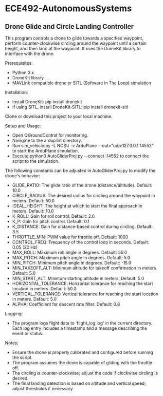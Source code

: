 # ECE492-AutonomousSystems

Drone Glide and Circle Landing Controller
-----------------------------------------
This program controls a drone to glide towards a specified waypoint, perform counter-clockwise circling around the waypoint until a certain height, and then land at the waypoint. It uses the DroneKit library to interface with the drone.

Prerequisites:
 - Python 3.x
 - DroneKit library
 - MAVLink compatible drone or SITL (Software In The Loop) simulation

Installation:
 - Install DroneKit: pip install dronekit
 - If using SITL, install DroneKit-SITL: pip install dronekit-sitl

Clone or download this project to your local machine.

Setup and Usage:
 - Open QGroundControl for monitoring.
 - Navigate to the ardupilot directory.
 - Run sim_vehicle.py -L NCSU -v ArduPlane --out="udp:127.0.0.1:14552" to start the ArduPlane simulation.
 - Execute python3 AutoGliderProj.py --connect :14552 to connect the script to the simulation.

The following constants can be adjusted in AutoGliderProj.py to modify the drone's behavior:
 - GLIDE_RATIO: The glide ratio of the drone (distance/altitude). Default: 10.0
 - CIRCLE_RADIUS: The desired radius for circling around the waypoint in meters. Default: 50.0
 - IDEAL_HEIGHT: The height at which to start the final approach in meters. Default: 10.0
 - K_ROLL: Gain for roll control. Default: 2.0
 - K_P: Gain for pitch control. Default: 0.1
 - K_DISTANCE: Gain for distance-based control during circling. Default: 3.5
 - THROTTLE_MIN: PWM value for throttle off. Default: 1000
 - CONTROL_FREQ: Frequency of the control loop in seconds. Default: 0.05 (20 Hz)
 - MAX_ROLL: Maximum roll angle in degrees. Default: 55.0
 - MAX_PITCH: Maximum pitch angle in degrees. Default: 5.0
 - MIN_PITCH: Minimum pitch angle in degrees. Default: -15.0
 - MIN_TAKEOFF_ALT: Minimum altitude for takeoff confirmation in meters. Default: 5.0
 - MIN_START_ALT: Minimum starting altitude in meters. Default: 5.0
 - HORIZONTAL_TOLERANCE: Horizontal tolerance for reaching the start location in meters. Default: 50.0
 - VERTICAL_TOLERANCE: Vertical tolerance for reaching the start location in meters. Default: 5.0
 - ALPHA: Coefficient for descent rate filter. Default: 0.8

Logging:
 - The program logs flight data to 'flight_log.log' in the current directory. Each log entry includes a timestamp and a message describing the event or status.

Notes:
 - Ensure the drone is properly calibrated and configured before running the script.
 - The program assumes the drone is capable of gliding with the throttle off.
 - The circling is counter-clockwise; adjust the code if clockwise circling is desired.
 - The final landing detection is based on altitude and vertical speed; adjust thresholds if necessary.


